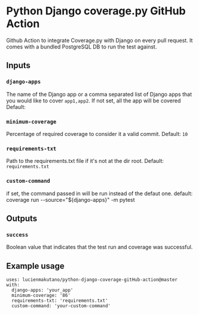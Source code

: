 # Python Django coverage.py GitHub Action

Github Action to integrate Coverage.py with Django on every pull request. It comes with a bundled PostgreSQL DB to run the test against.

## Inputs

### `django-apps`

The name of the Django app or a comma separated list of Django apps that you would like to cover `app1,app2`. If not set, all the app will be covered
Default:

### `minimum-coverage`

Percentage of required coverage to consider it a valid commit.
Default: `10`

### `requirements-txt`

Path to the requirements.txt file if it's not at the dir root.
Default: `requirements.txt`

### `custom-command`

if set, the command passed in will be run instead of the defaut one.
default: coverage run --source="${django-apps}" -m pytest

## Outputs

### `success`

Boolean value that indicates that the test run and coverage was successful.

## Example usage

    uses: lucienmakutano/python-django-coverage-gitHub-action@master
    with:
      django-apps: 'your_app'
      minimum-coverage: '86'
      requirements-txt: 'requirements.txt'
      custom-command: 'your-custom-command'
    
